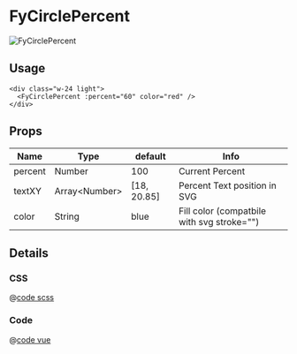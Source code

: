 # FyCirclePercent
![FyCirclePercent](/components/FyCirclePercent.png)

## Usage

```vue
<div class="w-24 light">
  <FyCirclePercent :percent="60" color="red" />
</div>
```

## Props

| Name | Type  | default | Info |
|---|---|---|---|
| percent | Number | 100 | Current Percent |
| textXY | Array\<Number\> | [18, 20.85] | Percent Text position in SVG |
| color | String | blue | Fill color (compatbile with svg stroke="") |

## Details

### CSS

@[code scss](../../../src/components/ui/FyCirclePercent/FyCirclePercent.scss)

### Code

@[code vue](../../../src/components/ui/FyCirclePercent/FyCirclePercent.vue)
